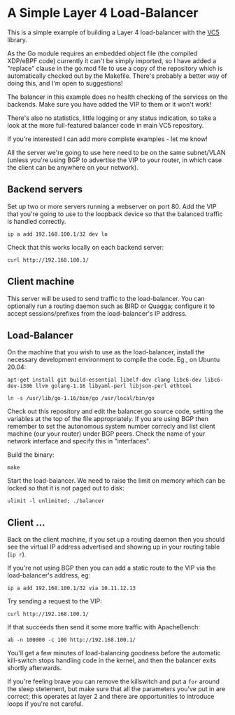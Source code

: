 # A Simple Layer 4 Load-Balancer

This is a simple example of building a Layer 4 load-balancer with the
[VC5](https://github.com/davidcoles/vc5) library.

As the Go module requires an embedded object file (the compiled
XDP/eBPF code) currently it can't be simply imported, so I have added a
"replace" clause in the go.mod file to use a copy of the repository
which is automatically checked out by the Makefile. There's probably
a better way of doing this, and I'm open to suggestions!

The balancer in this example does no health checking of the services
on the backends. Make sure you have added the VIP to them or it won't
work!

There's also no statistics, little logging or any status indication,
so take a look at the more full-featured balancer code in main VC5
repository.

If you're interested I can add more complete examples - let me know!

All the server we're going to use here need to be on the same
subnet/VLAN (unless you're using BGP to advertise the VIP to your
router, in which case the client can be anywhere on your network).

## Backend servers

Set up two or more servers running a webserver on port 80. Add the VIP
that you're going to use to the loopback device so that the balanced
traffic is handled correctly.

`ip a add 192.168.100.1/32 dev lo`

Check that this works locally on each backend server:

`curl http://192.168.100.1/`


## Client machine

This server will be used to send traffic to the load-balancer. You can
optionally run a routing daemon such as BIRD or Quagga; configure it to
accept sessions/prefixes from the load-balancer's IP address.

## Load-Balancer

On the machine that you wish to use as the load-balancer, install the
necessary development environment to compile the code. Eg., on Ubuntu
20.04:
	
`apt-get install git build-essential libelf-dev clang libc6-dev libc6-dev-i386 llvm golang-1.16 libyaml-perl libjson-perl ethtool`
	
`ln -s /usr/lib/go-1.16/bin/go /usr/local/bin/go`
  
Check out this repository and edit the balancer.go source code,
setting the variables at the top of the file appropriately. If you are
using BGP then remember to set the autonomous system number correcly
and list client machine (our your router) under BGP peers. Check the
name of your network interface and specify this in "interfaces".

Build the binary:

`make`

Start the load-balancer. We need to raise the limit on memory which can be locked so that it is not paged out to disk:

`ulimit -l unlimited; ./balancer`

## Client ...

Back on the client machine, if you set up a routing daemon then you
should see the virtual IP address advertised and showing up in your
routing table (`ip r`).

If you're not using BGP then you can add a static route to the VIP via the load-balancer's address, eg:

`ip a add 192.168.100.1/32 via 10.11.12.13`

Try sending a request to the VIP:

`curl http://192.168.100.1/`


If that succeeds then send it some more traffic with ApacheBench:

`ab -n 100000 -c 100 http://192.168.100.1/`

You'll get a few minutes of load-balancing goodness before the
automatic kill-switch stops handling code in the kernel, and then the
balancer exits shortly afterwards.

If you're feeling brave you can remove the killswitch and put a `for`
around the sleep stetement, but make sure that all the parameters
you've put in are correct; this operates at layer 2 and there are
opportunities to introduce loops if you're not careful.
